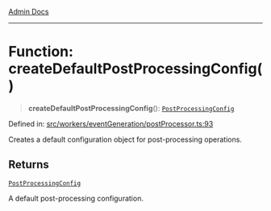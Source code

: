 [Admin Docs](/)

***

# Function: createDefaultPostProcessingConfig()

> **createDefaultPostProcessingConfig**(): [`PostProcessingConfig`](../interfaces/PostProcessingConfig.md)

Defined in: [src/workers/eventGeneration/postProcessor.ts:93](https://github.com/Sourya07/talawa-api/blob/aac5f782223414da32542752c1be099f0b872196/src/workers/eventGeneration/postProcessor.ts#L93)

Creates a default configuration object for post-processing operations.

## Returns

[`PostProcessingConfig`](../interfaces/PostProcessingConfig.md)

A default post-processing configuration.
